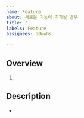 ```yaml
---
name: Feature
about: 새로운 기능이 추가될 경우
title: ''
labels: Feature
assignees: d0uwhs

---
```


## Overview

1. 

## Description

-
